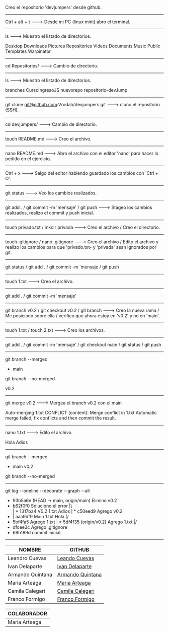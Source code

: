 Creo el repositorio 'devjumpers' desde github.

--------------------------------------------------------------------------------------------------

Ctrl + alt + t ---> Desde mi PC (linux mint) abro el terminal.

--------------------------------------------------------------------------------------------------

ls ---> Muestro el listado de directorios.

Desktop    Downloads  Pictures  Repositories  Videos
Documents  Music      Public    Templates     Warpinator

--------------------------------------------------------------------------------------------------

cd Repositories/ ---> Cambio de directorio.

--------------------------------------------------------------------------------------------------

ls ---> Muestro el listado de directorios.

branches  CursoIngresoJS  nuevorepo  repositorio-devJump

--------------------------------------------------------------------------------------------------

git clone git@github.com:Vrodah/devjumpers.git ---> clono el repositorio (SSH).

--------------------------------------------------------------------------------------------------

cd devjumpers/ ---> Cambio de directorio.

--------------------------------------------------------------------------------------------------

touch README.md ---> Creo el archivo.

--------------------------------------------------------------------------------------------------

nano README.md ---> Abro el archivo con el editor 'nano' para hacer lo pedido en el ejercicio.

--------------------------------------------------------------------------------------------------

Ctrl + x ---> Salgo del editor habiendo guardado los cambios con 'Ctrl + O'.

--------------------------------------------------------------------------------------------------

git status ---> Veo los cambios realizados.

--------------------------------------------------------------------------------------------------

git add . / git commit -m  'mensaje'  / git push ---> Stageo los cambios realizados, realizo el 
commit y push inicial.

--------------------------------------------------------------------------------------------------

touch privado.txt / mkdir privada ---> Creo el archivo / Creo el directorio.

--------------------------------------------------------------------------------------------------

touch .gitignore / nano .gitignore ---> Creo el archivo / Edito el archivo y realizo los cambios
para que 'privado.txt- y 'privada' sean ignorados por git.

--------------------------------------------------------------------------------------------------

git status / git add . / git commit -m 'mensaje / git push

--------------------------------------------------------------------------------------------------

touch 1.txt ---> Creo el archivo.

--------------------------------------------------------------------------------------------------

git add . / git commit -m  'mensaje'

--------------------------------------------------------------------------------------------------

git branch v0.2 / git checkout v0.2 / git branch ---> Creo la nueva rama / Me posiciono sobre ella
/ verifico que ahora estoy en 'v0.2' y no en 'main'.

--------------------------------------------------------------------------------------------------

touch 1.txt / touch 2.txt ---> Creo los archivos.

--------------------------------------------------------------------------------------------------

git add . / git commit -m  'mensaje' / git checkout main / git status / git push

--------------------------------------------------------------------------------------------------

git branch --merged

* main

git branch --no-merged

  v0.2

--------------------------------------------------------------------------------------------------

git merge v0.2 ---> Mergea el branch v0.2 con el main

Auto-merging 1.txt
CONFLICT (content): Merge conflict in 1.txt
Automatic merge failed; fix conflicts and then commit the result.

--------------------------------------------------------------------------------------------------

nano 1.txt ---> Edito el archivo.

Hola
Adios

--------------------------------------------------------------------------------------------------

git branch --merged

* main
  v0.2

git branch --no-merged
 
--------------------------------------------------------------------------------------------------

git log --oneline --decorate --graph --all

* 93b5a6e (HEAD -> main, origin/main) Elimino v0.2
*   b62f0f0 Soluciono el error
|\  
| * 1317ba4 V0.2 1.txt Adios
| * c50eed9 Agrego v0.2
* | aaa9df9 Main 1.txt Hola
|/  
* 5bf4fa5 Agrego 1.txt
| * 5df4f35 (origin/v0.2) Agrego 1.txt
|/  
* dfcee3c Agrego .gitignore
* 69b189d commit inicial

--------------------------------------------------------------------------------------------------


| NOMBRE | GITHUB|
| --- | --- |
| Leandro Cuevas | [Leando Cuevas](https://github.com/leandro-cuevas) |
| Ivan Delaparte | [Ivan Delaparte](https://github.com/ivandelaparte) |
| Armando Quintana | [Armando Quintana](https://github.com/ArmaTQ) |
| Maria Arteaga | [Maria Arteaga](https://github.com/maryjse) |
| Camila Calegari | [Camila Calegari](https://github.com/camilacalegari) |
| Franco Formigo | [Franco Formigo](https://github.com/francobenjaminformigo) |


| COLABORADOR |
| --- |
| Maria Arteaga |




 
